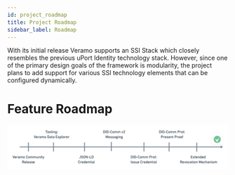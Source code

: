 ```yaml
---
id: project_roadmap
title: Project Roadmap
sidebar_label: Roadmap
---
```


With its initial release Veramo supports an SSI Stack which closely resembles the previous uPort Identity technology
stack. However, since one of the primary design goals of the framework is modularity, the project plans to add
support for various SSI technology elements that can be configured dynamically.

# Feature Roadmap

![img](../../static/img/diagrams/Roadmap@2x.png)
